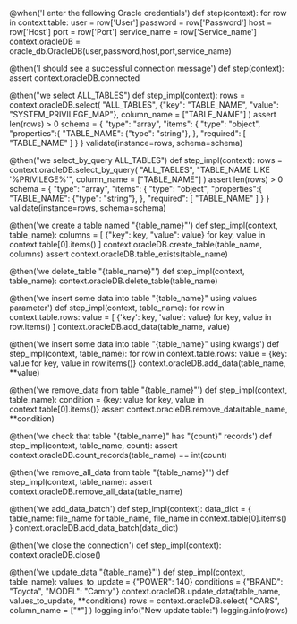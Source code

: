 @when('I enter the following Oracle credentials')
def step(context):
    for row in context.table:
        user = row['User']
        password = row['Password']
        host = row['Host']
        port = row['Port']
        service_name = row['Service_name']
    context.oracleDB = oracle_db.OracleDB(user,password,host,port,service_name)

@then('I should see a successful connection message')
def step(context):
    assert context.oracleDB.connected

@then("we select ALL_TABLES")
def step_impl(context):
    rows = context.oracleDB.select(
        "ALL_TABLES",
        {"key": "TABLE_NAME", "value": "SYSTEM_PRIVILEGE_MAP"},
        column_name = ["TABLE_NAME"]
    )
    assert len(rows) > 0
    schema = {
        "type": "array",
        "items":  {
            "type": "object",
            "properties":{
                "TABLE_NAME": {"type": "string"},
            },
            "required": [
                "TABLE_NAME"
            ]
        }
    }
    validate(instance=rows, schema=schema)

@then("we select_by_query ALL_TABLES")
def step_impl(context):
    rows = context.oracleDB.select_by_query(
        "ALL_TABLES",
        "TABLE_NAME LIKE '%PRIVILEGE%'",
        column_name = ["TABLE_NAME"]
    )
    assert len(rows) > 0
    schema = {
        "type": "array",
        "items":  {
            "type": "object",
            "properties":{
                "TABLE_NAME": {"type": "string"},
            },
            "required": [
                "TABLE_NAME"
            ]
        }
    }
    validate(instance=rows, schema=schema)

@then('we create a table named "{table_name}"')
def step_impl(context, table_name):
    columns = [
        {"key": key, "value": value} for key, value in context.table[0].items()
    ]
    context.oracleDB.create_table(table_name, columns)
    assert context.oracleDB.table_exists(table_name)

@then('we delete_table "{table_name}"')
def step_impl(context, table_name):
    context.oracleDB.delete_table(table_name)

@then('we insert some data into table "{table_name}" using values parameter')
def step_impl(context, table_name):
    for row in context.table.rows:
        value = [
            {'key': key, 'value': value} for key, value in row.items()
        ]
        context.oracleDB.add_data(table_name, value)

@then('we insert some data into table "{table_name}" using kwargs')
def step_impl(context, table_name):
    for row in context.table.rows:
        value = {key: value for key, value in row.items()}
        context.oracleDB.add_data(table_name, **value)

@then('we remove_data from table "{table_name}"')
def step_impl(context, table_name):
    condition = {key: value for key, value in context.table[0].items()}
    assert context.oracleDB.remove_data(table_name, **condition)

@then('we check that table "{table_name}" has "{count}" records')
def step_impl(context, table_name, count):
    assert context.oracleDB.count_records(table_name) == int(count)

@then('we remove_all_data from table "{table_name}"')
def step_impl(context, table_name):
    assert context.oracleDB.remove_all_data(table_name)

@then('we add_data_batch')
def step_impl(context):
    data_dict = {
        table_name: file_name
        for table_name, file_name in context.table[0].items()
    }
    context.oracleDB.add_data_batch(data_dict)

@then('we close the connection')
def step_impl(context):
    context.oracleDB.close()

@then('we update_data "{table_name}"')
def step_impl(context, table_name):
    values_to_update = {"POWER": 140}
    conditions = {"BRAND": "Toyota", "MODEL": "Camry"}
    context.oracleDB.update_data(table_name, values_to_update, **conditions)
    rows = context.oracleDB.select(
        "CARS",
        column_name = ["*"]
    )
    logging.info("New update table:")
    logging.info(rows)
